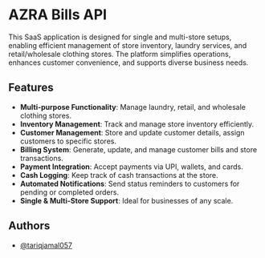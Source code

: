 # AZRA Bills API

This SaaS application is designed for single and multi-store setups, enabling efficient management of store inventory, laundry services, and retail/wholesale clothing stores. The platform simplifies operations, enhances customer convenience, and supports diverse business needs.


## Features

- **Multi-purpose Functionality**: Manage laundry, retail, and wholesale clothing stores.
- **Inventory Management**: Track and manage store inventory efficiently.
- **Customer Management**: Store and update customer details, assign customers to specific stores.
- **Billing System**: Generate, update, and manage customer bills and store transactions.
- **Payment Integration**: Accept payments via UPI, wallets, and cards.
- **Cash Logging**: Keep track of cash transactions at the store.
- **Automated Notifications**: Send status reminders to customers for pending or completed orders.
- **Single & Multi-Store Support**: Ideal for businesses of any scale.


## Authors

- [@tariqjamal057](https://www.github.com/tariqjamal057)

